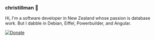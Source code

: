 ### christillman 👋

Hi, I'm a software developer in New Zealand whose passion is database work. But I dabble in Debian, Eiffel, Powerbuilder, and Angular.

[![Donate](https://img.shields.io/badge/-buy_me_a%C2%A0coffee-gray?logo=buy-me-a-coffee)](https://buymeacoffee.com/kfoFQjziXV)

